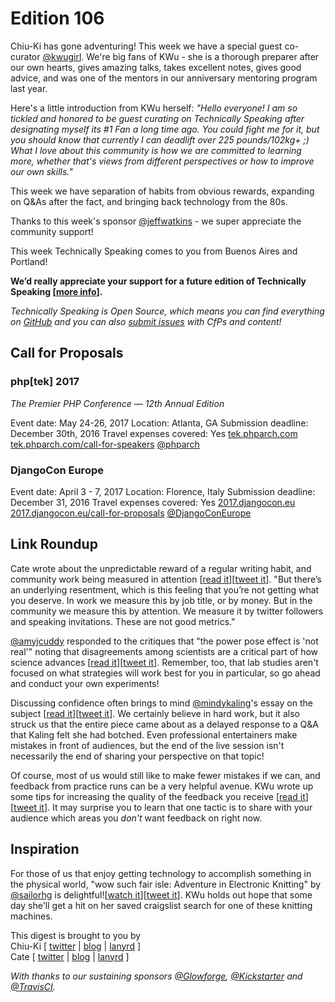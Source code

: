 # Edition 106

Chiu-Ki has gone adventuring! This week we have a special guest co-curator [@kwugirl](http://twitter.com/kwugirl). We're big fans of KWu - she is a thorough preparer after our own hearts, gives amazing talks, takes excellent notes, gives good advice, and was one of the mentors in our anniversary mentoring program last year.

Here's a little introduction from KWu herself:
*"Hello everyone! I am so tickled and honored to be guest curating on Technically Speaking after designating myself its #1 Fan a long time ago. You could fight me for it, but you should know that currently I can deadlift over 225 pounds/102kg+ ;) What I love about this community is how we are committed to learning more, whether that's views from different perspectives or how to improve our own skills."*

This week we have separation of habits from obvious rewards, expanding on Q&As after the fact, and bringing back technology from the 80s.

Thanks to this week's sponsor [@jeffwatkins](http://twitter/jeffwatkins) - we super appreciate the community support!

This week Technically Speaking comes to you from Buenos Aires and Portland!

**We’d really appreciate your support for a future edition of Technically Speaking [[more info](http://www.techspeak.email/sponsorship/)].**  

*Technically Speaking is Open Source, which means you can find everything on [GitHub](https://github.com/catehstn/technically-speaking/) and you can also [submit issues](https://github.com/catehstn/technically-speaking/issues/new) with CfPs and content!*  

## Call for Proposals

### php[tek] 2017
*The Premier PHP Conference — 12th Annual Edition*

Event date: May 24-26, 2017
Location: Atlanta, GA
Submission deadline: December 30th, 2016
Travel expenses covered: Yes
[tek.phparch.com](https://tek.phparch.com)
[tek.phparch.com/call-for-speakers](https://tek.phparch.com/call-for-speakers)
[@phparch](https://twitter.com/phparch)

### DjangoCon Europe

Event date: April 3 - 7, 2017
Location: Florence, Italy
Submission deadline: December 31, 2016
Travel expenses covered: Yes
[2017.djangocon.eu](https://2017.djangocon.eu/)
[2017.djangocon.eu/call-for-proposals](https://2017.djangocon.eu/call-for-proposals/)
[@DjangoConEurope](https://twitter.com/DjangoConEurope)

## Link Roundup

Cate wrote about the unpredictable reward of a regular writing habit, and community work being measured in attention [[read it](https://cate.blog/2016/12/08/the-roi-of-writing/)][[tweet it](https://twitter.com/home?status=%20https%3A//cate.blog/2016/12/08/the-roi-of-writing/%20via%20%40techspeakdigest)]. "But there’s an underlying resentment, which is this feeling that you’re not getting what you deserve. In work we measure this by job title, or by money. But in the community we measure this by attention. We measure it by twitter followers and speaking invitations. These are not good metrics."

[@amyjcuddy](https://twitter.com/amyjccuddy) responded to the critiques that "the power pose effect is 'not real'" noting that disagreements among scientists are a critical part of how science advances [[read it](https://www.linkedin.com/pulse/my-overview-state-science-postural-feedback-power-posing-amy-cuddy)][[tweet it](https://twitter.com/home?status=%20by%20%40amyjcuddy%20https%3A//www.linkedin.com/pulse/my-overview-state-science-postural-feedback-power-posing-amy-cuddy%20via%20%40techspeakdigest)]. Remember, too, that lab studies aren't focused on what strategies will work best for you in particular, so go ahead and conduct your own experiments!

Discussing confidence often brings to mind [@mindykaling](https://twitter.com/mindykaling)'s essay on the subject [[read it](http://www.glamour.com/story/mindy-kaling-guide-to-killer-confidence)][[tweet it](https://twitter.com/home?status=%20by%20%40mindykaling%20http%3A//www.glamour.com/story/mindy-kaling-guide-to-killer-confidence%20via%20%40techspeakdigest)]. We certainly believe in hard work, but it also struck us that the entire piece came about as a delayed response to a Q&A that Kaling felt she had botched. Even professional entertainers make mistakes in front of audiences, but the end of the live session isn't necessarily the end of sharing your perspective on that topic!

Of course, most of us would still like to make fewer mistakes if we can, and feedback from practice runs can be a very helpful avenue. KWu wrote up some tips for increasing the quality of the feedback you receive [[read it](http://kwugirl.blogspot.com/2016/06/getting-good-feedback-from-practice.html)][[tweet it](https://twitter.com/home?status=%20http%3A//kwugirl.blogspot.com/2016/06/getting-good-feedback-from-practice.html%20via%20%40techspeakdigest)]. It may surprise you to learn that one tactic is to share with your audience which areas you *don't* want feedback on right now.

## Inspiration

For those of us that enjoy getting technology to accomplish something in the physical world, "wow such fair isle: Adventure in Electronic Knitting" by [@sailorhg](https://twitter.com/sailorhg) is delightful![[watch it](https://youtu.be/HKZ6nDEMpyc)][[tweet it](https://twitter.com/home?status=%20by%20%40sailorhg%20https%3A//youtu.be/HKZ6nDEMpyc%20via%20%40techspeakdigest)]. KWu holds out hope that some day she'll get a hit on her saved craigslist search for one of these knitting machines.


This digest is brought to you by  
Chiu-Ki [ [twitter](https://twitter.com/chiuki) | [blog](http://blog.sqisland.com/) | [lanyrd](http://lanyrd.com/profile/chiuki/) ]  
Cate [ [twitter](https://twitter.com/catehstn) | [blog](http://www.catehuston.com/blog/) | [lanyrd](http://lanyrd.com/profile/catehstn/) ]

*With thanks to our sustaining sponsors [@Glowforge](http://twitter.com/glowforge), [@Kickstarter](http://twitter.com/kickstarter) and [@TravisCI](http://twitter.com/travisci).*
